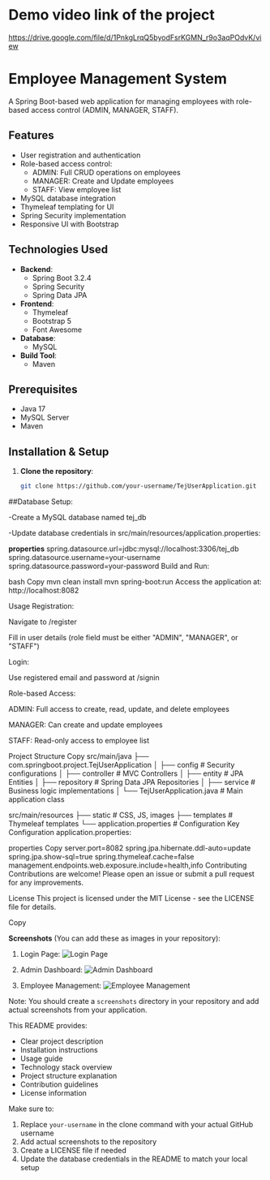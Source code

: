 # Demo video link of the project 
https://drive.google.com/file/d/1PnkgLrqQ5byodFsrKGMN_r9o3aqPOdvK/view

# Employee Management System

A Spring Boot-based web application for managing employees with role-based access control (ADMIN, MANAGER, STAFF).

## Features

- User registration and authentication
- Role-based access control:
  - ADMIN: Full CRUD operations on employees
  - MANAGER: Create and Update employees
  - STAFF: View employee list
- MySQL database integration
- Thymeleaf templating for UI
- Spring Security implementation
- Responsive UI with Bootstrap

## Technologies Used

- **Backend**:
  - Spring Boot 3.2.4
  - Spring Security
  - Spring Data JPA
- **Frontend**:
  - Thymeleaf
  - Bootstrap 5
  - Font Awesome
- **Database**:
  - MySQL
- **Build Tool**:
  - Maven

## Prerequisites

- Java 17
- MySQL Server
- Maven

## Installation & Setup

1. **Clone the repository**:
   ```bash
   git clone https://github.com/your-username/TejUserApplication.git


##Database Setup:

-Create a MySQL database named tej_db

-Update database credentials in src/main/resources/application.properties:

**properties**
spring.datasource.url=jdbc:mysql://localhost:3306/tej_db
spring.datasource.username=your-username
spring.datasource.password=your-password
Build and Run:

bash
Copy
mvn clean install
mvn spring-boot:run
Access the application at: http://localhost:8082

Usage
Registration:

Navigate to /register

Fill in user details (role field must be either "ADMIN", "MANAGER", or "STAFF")

Login:

Use registered email and password at /signin

Role-based Access:

ADMIN: Full access to create, read, update, and delete employees

MANAGER: Can create and update employees

STAFF: Read-only access to employee list

Project Structure
Copy
src/main/java
├── com.springboot.project.TejUserApplication
│   ├── config          # Security configurations
│   ├── controller      # MVC Controllers
│   ├── entity          # JPA Entities
│   ├── repository      # Spring Data JPA Repositories
│   ├── service         # Business logic implementations
│   └── TejUserApplication.java # Main application class

src/main/resources
├── static              # CSS, JS, images
├── templates           # Thymeleaf templates
└── application.properties # Configuration
Key Configuration
application.properties:

properties
Copy
server.port=8082
spring.jpa.hibernate.ddl-auto=update
spring.jpa.show-sql=true
spring.thymeleaf.cache=false
management.endpoints.web.exposure.include=health,info
Contributing
Contributions are welcome! Please open an issue or submit a pull request for any improvements.

License
This project is licensed under the MIT License - see the LICENSE file for details.

Copy

**Screenshots** (You can add these as images in your repository):

1. Login Page:
![Login Page](screenshots/login.png)

2. Admin Dashboard:
![Admin Dashboard](screenshots/admin-dashboard.png)

3. Employee Management:
![Employee Management](screenshots/employee-management.png)

Note: You should create a `screenshots` directory in your repository and add actual screenshots from your application.

This README provides:
- Clear project description
- Installation instructions
- Usage guide
- Technology stack overview
- Project structure explanation
- Contribution guidelines
- License information

Make sure to:
1. Replace `your-username` in the clone command with your actual GitHub username
2. Add actual screenshots to the repository
3. Create a LICENSE file if needed
4. Update the database credentials in the README to match your local setup
